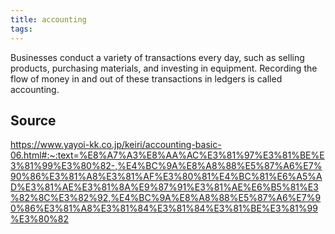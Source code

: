 ```yaml
---
title: accounting
tags: 
---
```


Businesses conduct a variety of transactions every day, such as selling products, purchasing materials, and investing in equipment. Recording the flow of money in and out of these transactions in ledgers is called accounting.

## Source
https://www.yayoi-kk.co.jp/keiri/accounting-basic-06.html#:~:text=%E8%A7%A3%E8%AA%AC%E3%81%97%E3%81%BE%E3%81%99%E3%80%82-,%E4%BC%9A%E8%A8%88%E5%87%A6%E7%90%86%E3%81%A8%E3%81%AF%E3%80%81%E4%BC%81%E6%A5%AD%E3%81%AE%E3%81%8A%E9%87%91%E3%81%AE%E6%B5%81%E3%82%8C%E3%82%92,%E4%BC%9A%E8%A8%88%E5%87%A6%E7%90%86%E3%81%A8%E3%81%84%E3%81%84%E3%81%BE%E3%81%99%E3%80%82